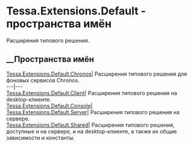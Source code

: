 # Tessa.Extensions.Default - пространства имён
Расширения типового решения.
##  __Пространства имён
[Tessa.Extensions.Default.Chronos](G_Tessa_Extensions_Default_Chronos.htm)|
Расширения типового решения для фоновых сервисов Chronos.  
---|---  
[Tessa.Extensions.Default.Client](G_Tessa_Extensions_Default_Client.htm)|
Расширения типового решения на desktop-клиенте.  
[Tessa.Extensions.Default.Console](G_Tessa_Extensions_Default_Console.htm)|  
[Tessa.Extensions.Default.Server](G_Tessa_Extensions_Default_Server.htm)|
Расширения типового решения на сервере.  
[Tessa.Extensions.Default.Shared](G_Tessa_Extensions_Default_Shared.htm)|
Расширения типового решения, доступные и на сервере, и на desktop-клиенте, а
также их общие зависимости и константы.
